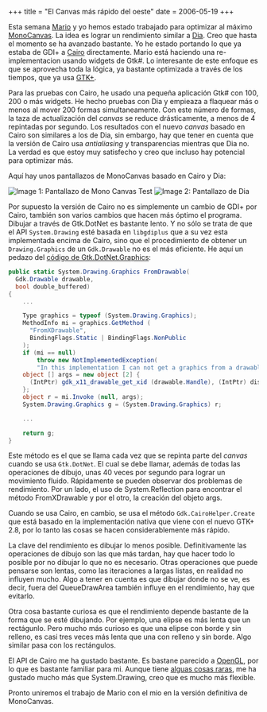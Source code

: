 +++
title = "El Canvas más rápido del oeste"
date = 2006-05-19
+++

Esta semana [Mario](http://mario.monouml.org/) y yo hemos estado trabajado para optimizar al máximo [MonoCanvas](www.monouml.org/wiki/MonoCanvas). La idea es lograr un rendimiento similar a [Dia](http://www.gnome.org/projects/dia/). Creo que hasta el momento se ha avanzado bastante. Yo he estado portando lo que ya estaba de GDI+ a [Cairo](http://www.cairographics.org/) directamente. Mario está haciendo una re-implementacion usando widgets de Gtk#. Lo interesante de este enfoque es que se aprovecha toda la lógica, ya bastante optimizada a través de los tiempos, que ya usa [GTK+](http://www.gtk.org/).

Para las pruebas con Cairo, he usado una pequeña aplicación Gtk# con 100, 200 o más widgets. He hecho pruebas con Dia y empieaza a flaquear más o menos al mover 200 formas simultaneamente. Con este número de formas, la taza de actualización del _canvas_ se reduce drásticamente, a menos de 4 repintadas por segundo. Los resultados con el nuevo _canvas_ basado en Cairo son similares a los de Dia, sin embargo, hay que tener en cuenta que la versión de Cairo usa _antialiasing_ y transparencias mientras que Dia no. La verdad es que estoy muy satisfecho y creo que incluso hay potencial para optimizar más.

Aquí hay unos pantallazos de MonoCanvas basado en Cairo y Dia:

![Image 1: Pantallazo de Mono Canvas Test](/images/el-canvas-mas-rapido-del-oeste/monocanvas1.png)
![Image 2: Pantallazo de Dia](/images/el-canvas-mas-rapido-del-oeste/dia.png)

Por supuesto la versión de Cairo no es simplemente un cambio de GDI+ por Cairo, también son varios cambios que hacen más óptimo el programa. Dibujar a través de Gtk.DotNet es bastante lento. Y no sólo se trata de que el API `System.Drawing` esté basada en `libgdiplus` que a su vez esta implementada encima de Cairo, sino que el procedimiento de obtener un `Drawing.Graphics` de un `Gdk.Drawable` no es el más eficiente. He aquí un pedazo del [código de Gtk.DotNet.Graphics](http://svn.myrealbox.com/viewcvs/trunk/gtk-sharp/gtkdotnet/Graphics.cs?rev=59518&view=markup):

```cs
public static System.Drawing.Graphics FromDrawable(
  Gdk.Drawable drawable,
  bool double_buffered)
{
    ...

    Type graphics = typeof (System.Drawing.Graphics);
    MethodInfo mi = graphics.GetMethod (
      "FromXDrawable",
      BindingFlags.Static | BindingFlags.NonPublic
    );
    if (mi == null)
        throw new NotImplementedException(
        "In this implementation I can not get a graphics from a drawable");
    object [] args = new object [2] {
      (IntPtr) gdk_x11_drawable_get_xid (drawable.Handle), (IntPtr) display
    };
    object r = mi.Invoke (null, args);
    System.Drawing.Graphics g = (System.Drawing.Graphics) r;

    ...

    return g;
}
```

Este método es el que se llama cada vez que se repinta parte del _canvas_ cuando se usa `Gtk.DotNet`. El cual se debe llamar, además de todas las operaciones de dibujo, unas 40 veces por segundo para lograr un movimiento fluido. Rápidamente se pueden observar dos problemas de rendimiento. Por un lado, el uso de System.Reflection para encontrar el método FromXDrawable y por el otro, la creación del objeto args.

Cuando se usa Cairo, en cambio, se usa el método `Gdk.CairoHelper.Create` que está basado en la implementación nativa que viene con el nuevo GTK+ 2.8, por lo tanto las cosas se hacen considerablemente más rápido.

La clave del rendimiento es dibujar lo menos posible. Definitivamente las operaciones de dibujo son las que más tardan, hay que hacer todo lo posible por no dibujar lo que no es necesario. Otras operaciones que puede pensarse son lentas, como las iteraciones a largas listas, en realidad no influyen mucho. Algo a tener en cuenta es que dibujar donde no se ve, es decir, fuera del QueueDrawArea también influye en el rendimiento, hay que evitarlo.

Otra cosa bastante curiosa es que el rendimiento depende bastante de la forma que se esté dibujando. Por ejemplo, una elipse es más lenta que un rectágunlo. Pero mucho más curioso es que una elipse con borde y sin relleno, es casi tres veces más lenta que una con relleno y sin borde. Algo similar pasa con los rectángulos.

El API de Cairo me ha gustado bastante. Es bastane parecido a [OpenGL](http://www.opengl.org/), por lo que es bastante familiar para mi. Aunque tiene [alguas cosas raras](http://www.cairographics.org/FAQ), me ha gustado mucho más que System.Drawing, creo que es mucho más flexible.

Pronto uniremos el trabajo de Mario con el mio en la versión definitiva de MonoCanvas.
